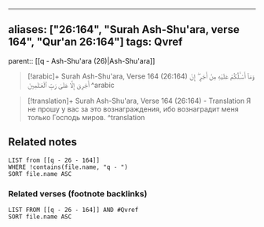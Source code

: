 
---
aliases: ["26:164", "Surah Ash-Shu'ara, verse 164", "Qur'an 26:164"]
tags: Qvref
---

parent:: [[q - Ash-Shu'ara (26)|Ash-Shu'ara]]

> [!arabic]+ Surah Ash-Shu'ara, Verse 164 (26:164)
> <span class="quran-arabic">وَمَآ أَسْـَٔلُكُمْ عَلَيْهِ مِنْ أَجْرٍ ۖ إِنْ أَجْرِىَ إِلَّا عَلَىٰ رَبِّ ٱلْعَـٰلَمِينَ</span>
^arabic

> [!translation]+ Surah Ash-Shu'ara, Verse 164 (26:164) - Translation
> Я не прошу у вас за это вознаграждения, ибо вознаградит меня только Господь миров.
^translation



## Related notes
```dataview
LIST from [[q - 26 - 164]]
WHERE !contains(file.name, "q - ")
SORT file.name ASC
```

### Related verses (footnote backlinks)
```dataview
LIST FROM [[q - 26 - 164]] AND #Qvref
SORT file.name ASC
```

